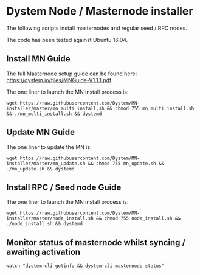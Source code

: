 Dystem Node / Masternode installer
==================================

The following scripts install masternodes and regular seed / RPC nodes.

The code has been tested against Ubuntu 16.04.

## Install MN Guide

The full Masternode setup guide can be found here:
https://dystem.io/files/MNGuide-V1.1.1.pdf

The one liner to launch the MN install process is:

```  
wget https://raw.githubusercontent.com/Dystem/MN-installer/master/mn_multi_install.sh && chmod 755 mn_multi_install.sh && ./mn_multi_install.sh && dystemd
 ``` 

## Update MN Guide

The one liner to update the MN is:

```  
wget https://raw.githubusercontent.com/Dystem/MN-installer/master/mn_update.sh && chmod 755 mn_update.sh && ./mn_update.sh && dystemd
 ``` 

## Install RPC / Seed node Guide

The one liner to launch the MN install process is:

```  
wget https://raw.githubusercontent.com/Dystem/MN-installer/master/node_install.sh && chmod 755 node_install.sh && ./node_install.sh && dystemd
 ``` 

## Monitor status of masternode whilst syncing / awaiting activation

```  
watch "dystem-cli getinfo && dystem-cli masternode status"
  ``` 
